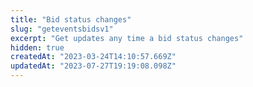 ```yaml
---
title: "Bid status changes"
slug: "geteventsbidsv1"
excerpt: "Get updates any time a bid status changes"
hidden: true
createdAt: "2023-03-24T14:10:57.669Z"
updatedAt: "2023-07-27T19:19:08.098Z"
---
```

